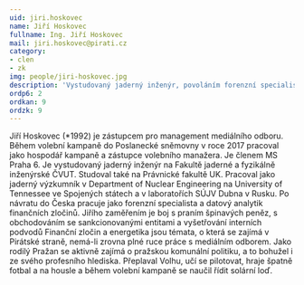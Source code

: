 ```yaml
---
uid: jiri.hoskovec
name: Jiří Hoskovec
fullname: Ing. Jiří Hoskovec
mail: jiri.hoskovec@pirati.cz
category: 
- clen
- zk
img: people/jiri-hoskovec.jpg 
description: 'Vystudovaný jaderný inženýr, povoláním forenzní specialista na finanční zločiny. Pomáhá s řízením mediálního odboru Pirátů.'
ordp6: 2
ordkan: 9
ordzk: 9
---
```

Jiří Hoskovec (*1992) je zástupcem pro management mediálního odboru. Během volební kampaně do Poslanecké sněmovny v roce 2017 pracoval jako hospodář kampaně a zástupce volebního manažera. Je členem MS Praha 6.
Je vystudovaný jaderný inženýr na Fakultě jaderné a fyzikálně inženýrské ČVUT. Studoval také na Právnické fakultě UK. Pracoval jako jaderný výzkumník v Department of Nuclear Engineering na University of Tennessee ve Spojených státech a v laboratořích SÚJV Dubna v Rusku. Po návratu do Česka pracuje jako forenzní specialista a datový analytik finančních zločinů. Jiřího zaměřením je boj s praním špinavých peněz, s obchodováním se sankcionovanými entitami a vyšetřování interních podvodů
Finanční zločin a energetika jsou témata, o která se zajímá v Pirátské straně, nemá-li zrovna plné ruce práce s mediálním odborem. Jako rodilý Pražan se aktivně zajímá o pražskou komunální politiku, a to bohužel i ze svého profesního hlediska.
Přeplaval Volhu, učí se pilotovat, hraje špatně fotbal a na housle a během volební kampaně se naučil řídit solární loď.
